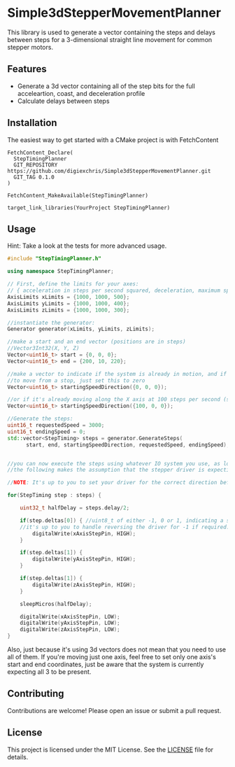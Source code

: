# Simple3dStepperMovementPlanner

This library is used to generate a vector containing the steps and delays between steps for a 3-dimensional straight line movement for common stepper motors.

## Features

- Generate a 3d vector containing all of the step bits for the full acceleartion, coast, and deceleration profile
- Calculate delays between steps

## Installation

The easiest way to get started with a CMake project is with FetchContent

```
FetchContent_Declare(
  StepTimingPlanner
  GIT_REPOSITORY https://github.com/digiexchris/Simple3dStepperMovementPlanner.git
  GIT_TAG 0.1.0
)

FetchContent_MakeAvailable(StepTimingPlanner)

target_link_libraries(YourProject StepTimingPlanner)

```

## Usage

Hint: Take a look at the tests for more advanced usage.

```cpp
#include "StepTimingPlanner.h"

using namespace StepTimingPlanner;

// First, define the limits for your axes:
// { acceleration in steps per second squared, deceleration, maximum speed in steps per second}
AxisLimits xLimits = {1000, 1000, 500};
AxisLimits yLimits = {1000, 1000, 400};
AxisLimits zLimits = {1000, 1000, 300};

//instantiate the generator:
Generator generator(xLimits, yLimits, zLimits);

//make a start and an end vector (positions are in steps)
//Vector3Int32(X, Y, Z)
Vector<uint16_t> start = {0, 0, 0};
Vector<uint16_t> end = {200, 10, 220};

//make a vector to indicate if the system is already in motion, and if so, what direction it's moving
//to move from a stop, just set this to zero
Vector<uint16_t> startingSpeedDirection({0, 0, 0});

//or if it's already moving along the X axis at 100 steps per second (such as, we're transitioning from another move that did not end in the system completely stopped):
Vector<uint16_t> startingSpeedDirection({100, 0, 0});

//Generate the steps:
uint16_t requestedSpeed = 3000;
uint16_t endingSpeed = 0;
std::vector<StepTiming> steps = generator.GenerateSteps(
      start, end, startingSpeedDirection, requestedSpeed, endingSpeed);


//you can now execute the steps using whatever IO system you use, as long as it expects a pulse followed by a delay to the next pulse. 
//the following makes the assumption that the stepper driver is expecting a 50% duty cycle.

//NOTE: It's up to you to set your driver for the correct direction before this move is executed. This library only determines if a step should be generated, wether the step is a negative or positive step, and how long to wait for the next check.

for(StepTiming step : steps) {

    uint32_t halfDelay = steps.delay/2;

    if(step.deltas[0]) { //uint8_t of either -1, 0 or 1, indicating a step should be executed for this axis
    //it's up to you to handle reversing the driver for -1 if required.
        digitalWrite(xAxisStepPin, HIGH);
    }

    if(step.deltas[1]) { 
        digitalWrite(yAxisStepPin, HIGH);
    }

    if(step.deltas[1]) { 
        digitalWrite(zAxisStepPin, HIGH);
    }

    sleepMicros(halfDelay);

    digitalWrite(xAxisStepPin, LOW);
    digitalWrite(yAxisStepPin, LOW);
    digitalWrite(zAxisStepPin, LOW);
}
```

Also, just because it's using 3d vectors does not mean that you need to use all of them. If you're moving just one axis, feel free to set only one axis's start and end coordinates, just be aware that the system is currently expecting all 3 to be present.

## Contributing

Contributions are welcome! Please open an issue or submit a pull request.

## License

This project is licensed under the MIT License. See the [LICENSE](LICENSE) file for details.